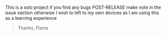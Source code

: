 This is a solo project if you find any bugs POST-RELEASE make note in the issue section
otherwise I wish to left to my own devices as I am using this as a learning experience
> Thanks, Flame
